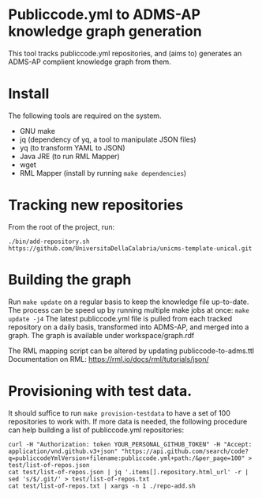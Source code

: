 # Publiccode.yml to ADMS-AP knowledge graph generation
This tool tracks publiccode.yml repositories, and (aims to) generates an ADMS-AP complient knowledge graph from them.

# Install
The following tools are required on the system.

 -  GNU make
 -  jq (dependency of yq, a tool to manipulate JSON files)
 -  yq (to transform YAML to JSON)
 -  Java JRE (to run RML Mapper)
 -  wget
 -  RML Mapper (install by running `make dependencies`)

# Tracking new repositories
From the root of the project, run:
```
./bin/add-repository.sh https://github.com/UniversitaDellaCalabria/unicms-template-unical.git
```

# Building the graph
Run `make update` on a regular basis to keep the knowledge file up-to-date.
The process can be speed up by running multiple make jobs at once:
`make update -j4`
The latest publiccode.yml file is pulled from each tracked repository on a daily basis, transformed into ADMS-AP, and merged into a graph.
The graph is available under workspace/graph.rdf

The RML mapping script can be altered by updating publiccode-to-adms.ttl
Documentation on RML: https://rml.io/docs/rml/tutorials/json/

# Provisioning with test data.
It should suffice to run `make provision-testdata` to have a set of 100 repositories to work with.
If more data is needed, the following procedure can help building a list of publiccode.yml repositories:
```
curl -H "Authorization: token YOUR_PERSONAL_GITHUB_TOKEN" -H "Accept: application/vnd.github.v3+json" "https://api.github.com/search/code?q=publiccodeYmlVersion+filename:publiccode.yml+path:/&per_page=100" > test/list-of-repos.json
cat test/list-of-repos.json | jq '.items[].repository.html_url' -r | sed 's/$/.git/' > test/list-of-repos.txt
cat test/list-of-repos.txt | xargs -n 1 ./repo-add.sh
```
